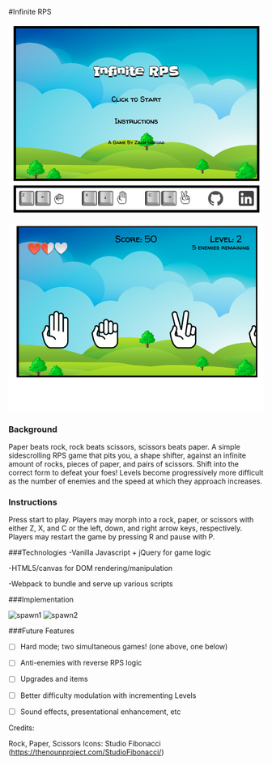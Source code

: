 #Infinite RPS

![title](/assets/screenshots/title.png)

![action](/assets/screenshots/action.png)

### Background
Paper beats rock, rock beats scissors, scissors beats paper.  A simple sidescrolling RPS game that pits you, a shape shifter, against an infinite amount of rocks, pieces of paper, and pairs of scissors.  Shift into the correct form to defeat your foes!  Levels become progressively more difficult as the number of enemies and the speed at which they approach increases.

### Instructions
Press start to play.  Players may morph into a rock, paper, or scissors with either Z, X, and C or the left, down, and right arrow keys, respectively.  Players may restart the game by pressing R and pause with P.

###Technologies
-Vanilla Javascript + jQuery for game logic

-HTML5/canvas for DOM rendering/manipulation

-Webpack to bundle and serve up various scripts

###Implementation

![spawn1](/assets/screenshots/spawn1)
![spawn2](/assets/screenshots/spawn2)


###Future Features
- [ ] Hard mode; two simultaneous games! (one above, one below)
- [ ] Anti-enemies with reverse RPS logic
- [ ] Upgrades and items
- [ ] Better difficulty modulation with incrementing Levels
- [ ] Sound effects, presentational enhancement, etc


Credits:

Rock, Paper, Scissors Icons: Studio Fibonacci (https://thenounproject.com/StudioFibonacci/)
